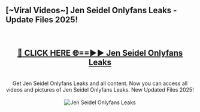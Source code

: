 <h2>[~Viral Videos~] Jen Seidel Onlyfans Leaks - Update Files 2025!</h2>
<br>
<div align="center">
<h2><a href="https://betterlinks.top/A2PfLJ" rel="nofollow">🔴 CLICK HERE 🌐==►► Jen Seidel Onlyfans Leaks</a></h2>
<br>
Get Jen Seidel Onlyfans Leaks and all content. Now you can access all videos and pictures of Jen Seidel Onlyfans Leaks. New Updated Files 2025!
<br>
<br>
<a href="https://betterlinks.top/A2PfLJ" rel="nofollow" data-target="animated-image.originalLink"><img src="https://i.ibb.co.com/WyWwxjT/player-gif2.gif" alt="Jen Seidel Onlyfans Leaks" style="max-width: 100%; display: inline-block;" data-target="animated-image.originalImage"></a>
</div>
<br>
